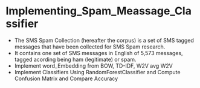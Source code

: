 # Implementing_Spam_Meassage_Classifier

* The SMS Spam Collection (hereafter the corpus) is a set of SMS tagged messages that have been collected for SMS Spam research.
* It contains one set of SMS messages in English of 5,573 messages, tagged acording being ham (legitimate) or spam.
* Implement word_Embedding from BOW, TD-IDF, W2V avg W2V
* Implement Classifiers Using RandomForestClassifier and Compute Confusion Matrix and Compare Accuracy
